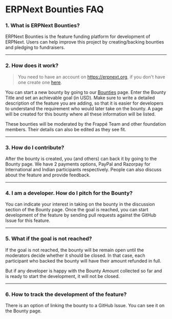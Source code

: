 # ERPNext Bounties FAQ

### 1. What is ERPNext Bounties?

ERPNext Bounties is the feature funding platform for development of ERPNext. Users can help improve this project by creating/backing bounties and pledging to fundraisers.

---

### 2. How does it work?
> You need to have an account on https://erpnext.org, if you don't have one create one [here](https://erpnext.org/login#signup).

You can start a new bounty by going to our [Bounties](https://erpnext.org/bounties) page. Enter the Bounty Title and set an achievable goal (in USD). Make sure to write a detailed description of the feature you are adding, so that it is easier for developers to understand the requirement who would later take on the bounty. A page will be created for this bounty where all these information will be listed.

These bounties will be moderated by the Frappé Team and other foundation members. Their details can also be edited as they see fit.

---

### 3. How do I contribute?

After the bounty is created, you (and others) can back it by going to the Bounty page. We have 2 payments options, PayPal and Razorpay for International and Indian participants respectively. People can also discuss about the feature and provide feedback.

---

### 4. I am a developer. How do I pitch for the Bounty?

You can indicate your interest in taking on the bounty in the discussion section of the Bounty page. Once the goal is reached, you can start development of the feature by sending pull requests against the GitHub Issue for this feature.

---

### 5. What if the goal is not reached?

If the goal is not reached, the bounty will be remain open until the moderators decide whether it should be closed. In that case, each participant who backed the bounty will have their amount refunded in full.

But if any developer is happy with the Bounty Amount collected so far and is ready to start the development, it will not be closed.

---

### 6. How to track the development of the feature?

There is an option of linking the bounty to a GitHub Issue. You can see it on the Bounty page.
